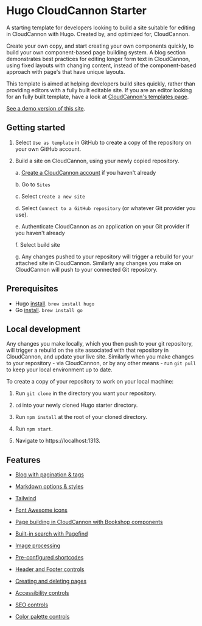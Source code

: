 # Hugo CloudCannon Starter

A starting template for developers looking to build a site suitable for editing in CloudCannon with Hugo. Created by, and optimized for, CloudCannon.

Create your own copy, and start creating your own components quickly, to build your own component-based page building system. A blog section demonstrates best practices for editing longer form text in CloudCannon, using fixed layouts with changing content, instead of the component-based approach with page's that have unique layouts.

This template is aimed at helping developers build sites quickly, rather than providing editors with a fully built editable site. If you are an editor looking for an fully built template, have a look at [CloudCannon's templates page](https://cloudcannon.com/templates/).

[See a demo version of this site](https://moss-goldfish.cloudvent.net/).

## Getting started 

1. Select `Use as template` in GitHub to create a copy of the repository on your own GitHub account.

2. Build a site on CloudCannon, using your newly copied repository.

    a. [Create a CloudCannon account](https://app.cloudcannon.com/register) if you haven't already
    
    b. Go to `Sites`

    c. Select `Create a new site`

    d. Select `Connect to a GitHub repository` (or whatever Git provider you use).

    e. Authenticate CloudCannon as an application on your Git provider if you haven't already

    f. Select build site

    g. Any changes pushed to your repository will trigger a rebuild for your attached site in CloudCannon. Similarly any changes you make on CloudCannon will push to your connected Git repository.

## Prerequisites

- Hugo [install](https://gohugo.io/installation/). `brew install hugo`
- Go [install](https://go.dev/learn/). `brew install go`

## Local development

Any changes you make locally, which you then push to your git repository, will trigger a rebuild on the site associated with that repository in CloudCannon, and update your live site. Similarly when you make changes to your repository - via CloudCannon, or by any other means - run `git pull` to keep your local environment up to date.

To create a copy of your repository to work on your local machine:

1. Run `git clone` in the directory you want your repository.

2. `cd` into your newly cloned Hugo starter directory. 

3. Run `npm install` at the root of your cloned directory.

4. Run `npm start`.

5. Navigate to https://localhost:1313.

## Features

- [Blog with pagination & tags](https://moss-goldfish.cloudvent.net/blog/paginated-collection/)

- [Markdown options & styles](https://moss-goldfish.cloudvent.net/blog/markdown/)

- [Tailwind](https://moss-goldfish.cloudvent.net/blog/tailwind/)

- [Font Awesome icons](https://moss-goldfish.cloudvent.net/blog/icons/)

- [Page building in CloudCannon with Bookshop components](https://moss-goldfish.cloudvent.net/blog/bookshop/)

- [Built-in search with Pagefind](https://moss-goldfish.cloudvent.net/blog/pagefind/)

- [Image processing](https://moss-goldfish.cloudvent.net/blog/processed-images/)

- [Pre-configured shortcodes](https://moss-goldfish.cloudvent.net/blog/markdown/#snippets)

- [Header and Footer controls](https://moss-goldfish.cloudvent.net/blog/data-files/)

- [Creating and deleting pages](https://moss-goldfish.cloudvent.net/blog/page-building/)

- [Accessibility controls](https://moss-goldfish.cloudvent.net/blog/lighthouse-scores/#accessibility)

- [SEO controls](https://moss-goldfish.cloudvent.net/blog/seo/)

- [Color palette controls](https://moss-goldfish.cloudvent.net/blog/data-files/)